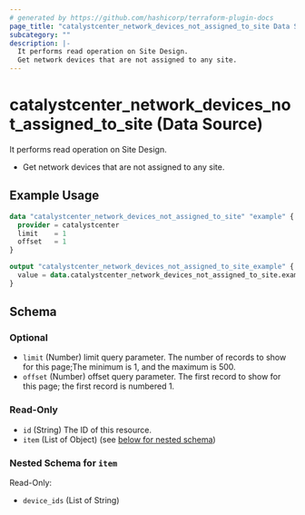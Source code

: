 ```yaml
---
# generated by https://github.com/hashicorp/terraform-plugin-docs
page_title: "catalystcenter_network_devices_not_assigned_to_site Data Source - terraform-provider-catalystcenter"
subcategory: ""
description: |-
  It performs read operation on Site Design.
  Get network devices that are not assigned to any site.
---
```


# catalystcenter_network_devices_not_assigned_to_site (Data Source)

It performs read operation on Site Design.

- Get network devices that are not assigned to any site.

## Example Usage

```terraform
data "catalystcenter_network_devices_not_assigned_to_site" "example" {
  provider = catalystcenter
  limit    = 1
  offset   = 1
}

output "catalystcenter_network_devices_not_assigned_to_site_example" {
  value = data.catalystcenter_network_devices_not_assigned_to_site.example.item
}
```

<!-- schema generated by tfplugindocs -->
## Schema

### Optional

- `limit` (Number) limit query parameter. The number of records to show for this page;The minimum is 1, and the maximum is 500.
- `offset` (Number) offset query parameter. The first record to show for this page; the first record is numbered 1.

### Read-Only

- `id` (String) The ID of this resource.
- `item` (List of Object) (see [below for nested schema](#nestedatt--item))

<a id="nestedatt--item"></a>
### Nested Schema for `item`

Read-Only:

- `device_ids` (List of String)
